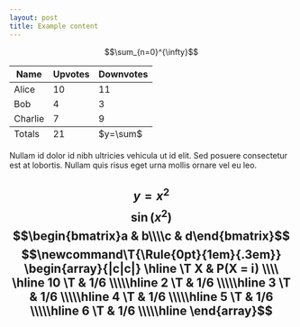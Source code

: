 ```yaml
---
layout: post
title: Example content
---
```

$$\sum_{n=0}^{\infty}$$

<table>
  <thead>
    <tr>
      <th>Name</th>
      <th>Upvotes</th>
      <th>Downvotes</th>
    </tr>
  </thead>
  <tfoot>
    <tr>
      <td>Totals</td>
      <td>21</td>
      <td>$y=\sum$</td>
    </tr>
  </tfoot>
  <tbody>
    <tr>
      <td>Alice</td>
      <td>10</td>
      <td>11</td>
    </tr>
    <tr>
      <td>Bob</td>
      <td>4</td>
      <td>3</td>
    </tr>
    <tr>
      <td>Charlie</td>
      <td>7</td>
      <td>9</td>
    </tr>
  </tbody>
</table>

Nullam id dolor id nibh ultricies vehicula ut id elit. Sed posuere consectetur est at lobortis. Nullam quis risus eget urna mollis ornare vel eu leo.

$$y=x^2$$
$$\sin(x^2)$$
$$\begin{bmatrix}a & b\\\\c & d\end{bmatrix}$$
$$\newcommand\T{\Rule{0pt}{1em}{.3em}} \begin{array}{|c|c|} \hline \T X & P(X = i) \\\\ \hline 10 \T & 1/6 \\\\\hline 2 \T & 1/6 \\\\\hline 3 \T & 1/6 \\\\\hline 4 \T & 1/6 \\\\\hline 5 \T & 1/6 \\\\\hline 6 \T & 1/6 \\\\\hline \end{array}$$
-----
